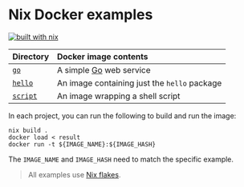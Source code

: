 # Nix Docker examples

[![built with nix](https://builtwithnix.org/badge.svg)](https://builtwithnix.org)

| Directory             | Docker image contents                        |
| :-------------------- | :------------------------------------------- |
| [`go`](./go/)         | A simple [Go] web service                    |
| [`hello`](./hello/)   | An image containing just the `hello` package |
| [`script`](./script/) | An image wrapping a shell script             |

In each project, you can run the following to build and run the image:

```shell
nix build .
docker load < result
docker run -t ${IMAGE_NAME}:${IMAGE_HASH}
```

The `IMAGE_NAME` and `IMAGE_HASH` need to match the specific example.

> All examples use [Nix flakes][flakes].

[flakes]: https://nixos.wiki/wiki/Flakes
[go]: https://golang.org
